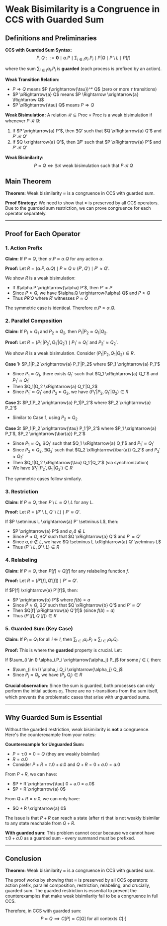 # Weak Bisimilarity is a Congruence in CCS with Guarded Sum

## Definitions and Preliminaries

**CCS with Guarded Sum Syntax:** $$P, Q ::= \mathbf{0} \mid \alpha.P \mid \sum_{i \in I} \alpha_i.P_i \mid P|Q \mid P \setminus L \mid P[f]$$

where the sum $\sum_{i \in I} \alpha_i.P_i$ is **guarded** (each process is prefixed by an action).

**Weak Transition Relation:**

- $P \Rightarrow Q$ means $P (\xrightarrow{\tau})^* Q$ (zero or more $\tau$ transitions)
- $P \xRightarrow{a} Q$ means $P \Rightarrow \xrightarrow{a} \Rightarrow Q$
- $P \xRightarrow{\tau} Q$ means $P \Rightarrow Q$

**Weak Bisimulation:** A relation $\mathcal{R} \subseteq \text{Proc} \times \text{Proc}$ is a weak bisimulation if whenever $P\ \mathcal{R}\ Q$:

1. If $P \xrightarrow{a} P'$, then $\exists Q'$ such that $Q \xRightarrow{a} Q'$ and $P'\ \mathcal{R}\ Q'$
2. If $Q \xrightarrow{a} Q'$, then $\exists P'$ such that $P \xRightarrow{a} P'$ and $P'\ \mathcal{R}\ Q'$

**Weak Bisimilarity:** $$P \approx Q \iff \exists \mathcal{R} \text{ weak bisimulation such that } P\ \mathcal{R}\ Q$$

## Main Theorem

**Theorem:** Weak bisimilarity $\approx$ is a congruence in CCS with guarded sum.

**Proof Strategy:** We need to show that $\approx$ is preserved by all CCS operators. Due to the guarded sum restriction, we can prove congruence for each operator separately.

---

## Proof for Each Operator

### 1. Action Prefix

**Claim:** If $P \approx Q$, then $\alpha.P \approx \alpha.Q$ for any action $\alpha$.

**Proof:** Let $R = {(\alpha.P, \alpha.Q) \mid P \approx Q} \cup {(P', Q') \mid P' \approx Q'}$.

We show $R$ is a weak bisimulation:

- If $\alpha.P \xrightarrow{\alpha} P'$, then $P' = P$
- Since $P \approx Q$, we have $\alpha.Q \xrightarrow{\alpha} Q$ and $P \approx Q$
- Thus $PR'Q$ where $R'$ witnesses $P \approx Q$

The symmetric case is identical. Therefore $\alpha.P \approx \alpha.Q$.

### 2. Parallel Composition

**Claim:** If $P_1 \approx Q_1$ and $P_2 \approx Q_2$, then $P_1|P_2 \approx Q_1|Q_2$.

**Proof:** Let $R = {(P_1'|P_2', Q_1'|Q_2') \mid P_1' \approx Q_1' \text{ and } P_2' \approx Q_2'}$.

We show $R$ is a weak bisimulation. Consider $(P_1|P_2, Q_1|Q_2) \in R$.

**Case 1:** $P_1|P_2 \xrightarrow{a} P_1'|P_2$ where $P_1 \xrightarrow{a} P_1'$

- Since $P_1 \approx Q_1$, there exists $Q_1'$ such that $Q_1 \xRightarrow{a} Q_1'$ and $P_1' \approx Q_1'$
- Then $Q_1|Q_2 \xRightarrow{a} Q_1'|Q_2$
- Since $P_1' \approx Q_1'$ and $P_2 \approx Q_2$, we have $(P_1'|P_2, Q_1'|Q_2) \in R$

**Case 2:** $P_1|P_2 \xrightarrow{a} P_1|P_2'$ where $P_2 \xrightarrow{a} P_2'$

- Similar to Case 1, using $P_2 \approx Q_2$

**Case 3:** $P_1|P_2 \xrightarrow{\tau} P_1'|P_2'$ where $P_1 \xrightarrow{a} P_1'$, $P_2 \xrightarrow{\bar{a}} P_2'$

- Since $P_1 \approx Q_1$, $\exists Q_1'$ such that $Q_1 \xRightarrow{a} Q_1'$ and $P_1' \approx Q_1'$
- Since $P_2 \approx Q_2$, $\exists Q_2'$ such that $Q_2 \xRightarrow{\bar{a}} Q_2'$ and $P_2' \approx Q_2'$
- Then $Q_1|Q_2 \xRightarrow{\tau} Q_1'|Q_2'$ (via synchronization)
- We have $(P_1'|P_2', Q_1'|Q_2') \in R$

The symmetric cases follow similarly.

### 3. Restriction

**Claim:** If $P \approx Q$, then $P \setminus L \approx Q \setminus L$ for any $L$.

**Proof:** Let $R = {(P' \setminus L, Q' \setminus L) \mid P' \approx Q'}$.

If $P \setminus L \xrightarrow{a} P' \setminus L$, then:

- $P \xrightarrow{a} P'$ and $a, \bar{a} \notin L$
- Since $P \approx Q$, $\exists Q'$ such that $Q \xRightarrow{a} Q'$ and $P' \approx Q'$
- Since $a, \bar{a} \notin L$, we have $Q \setminus L \xRightarrow{a} Q' \setminus L$
- Thus $(P' \setminus L, Q' \setminus L) \in R$

### 4. Relabeling

**Claim:** If $P \approx Q$, then $P[f] \approx Q[f]$ for any relabeling function $f$.

**Proof:** Let $R = {(P'[f], Q'[f]) \mid P' \approx Q'}$.

If $P[f] \xrightarrow{a} P'[f]$, then:

- $P \xrightarrow{b} P'$ where $f(b) = a$
- Since $P \approx Q$, $\exists Q'$ such that $Q \xRightarrow{b} Q'$ and $P' \approx Q'$
- Then $Q[f] \xRightarrow{a} Q'[f]$ (since $f(b) = a$)
- Thus $(P'[f], Q'[f]) \in R$

### 5. Guarded Sum (Key Case)

**Claim:** If $P_i \approx Q_i$ for all $i \in I$, then $\sum_{i \in I} \alpha_i.P_i \approx \sum_{i \in I} \alpha_i.Q_i$.

**Proof:** This is where the **guarded** property is crucial. Let:


If $\sum_{i \in I} \alpha_i.P_i \xrightarrow{\alpha_j} P_j$ for some $j \in I$, then:

- $\sum_{i \in I} \alpha_i.Q_i \xrightarrow{\alpha_j} Q_j$
- Since $P_j \approx Q_j$, we have $(P_j, Q_j) \in R$

**Crucial observation:** Since the sum is guarded, both processes can only perform the initial actions $\alpha_i$. There are no $\tau$-transitions from the sum itself, which prevents the problematic cases that arise with unguarded sums.

---

## Why Guarded Sum is Essential

Without the guarded restriction, weak bisimilarity is **not** a congruence. Here's the counterexample from your notes:

**Counterexample for Unguarded Sum:**

- $P = \tau.0 \approx 0 = Q$ (they are weakly bisimilar)
- $R = a.0$
- Consider $P + R = \tau.0 + a.0$ and $Q + R = 0 + a.0 = a.0$

From $P + R$, we can have:

- $P + R \xrightarrow{\tau} 0 + a.0 = a.0$
- $P + R \xrightarrow{a} 0$

From $Q + R = a.0$, we can only have:

- $Q + R \xrightarrow{a} 0$

The issue is that $P + R$ can reach a state (after $\tau$) that is not weakly bisimilar to any state reachable from $Q + R$.

**With guarded sum:** This problem cannot occur because we cannot have $\tau.0 + a.0$ as a guarded sum - every summand must be prefixed.

---

## Conclusion

**Theorem:** Weak bisimilarity $\approx$ is a congruence in CCS with guarded sum.

The proof works by showing that $\approx$ is preserved by all CCS operators: action prefix, parallel composition, restriction, relabeling, and crucially, guarded sum. The guarded restriction is essential to prevent the counterexamples that make weak bisimilarity fail to be a congruence in full CCS.

Therefore, in CCS with guarded sum: $$P \approx Q \implies C[P] \approx C[Q] \text{ for all contexts } C[\cdot]$$